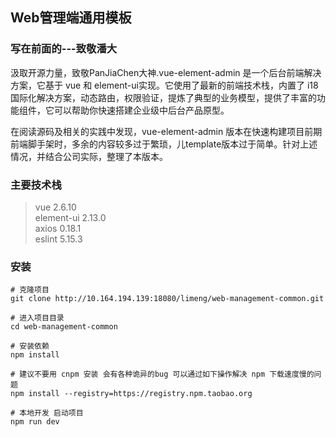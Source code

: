 ## Web管理端通用模板

### 写在前面的---致敬潘大
汲取开源力量，致敬PanJiaChen大神.vue-element-admin 是一个后台前端解决方案，它基于 vue 和 element-ui实现。它使用了最新的前端技术栈，内置了 i18 国际化解决方案，动态路由，权限验证，提炼了典型的业务模型，提供了丰富的功能组件，它可以帮助你快速搭建企业级中后台产品原型。

在阅读源码及相关的实践中发现，vue-element-admin 版本在快速构建项目前期前端脚手架时，多余的内容较多过于繁琐，儿template版本过于简单。针对上述情况，并结合公司实际，整理了本版本。

### 主要技术栈
>vue 2.6.10  
>element-ui 2.13.0  
>axios 0.18.1  
>eslint 5.15.3 

### 安装
```
# 克隆项目
git clone http://10.164.194.139:18080/limeng/web-management-common.git

# 进入项目目录
cd web-management-common

# 安装依赖
npm install

# 建议不要用 cnpm 安装 会有各种诡异的bug 可以通过如下操作解决 npm 下载速度慢的问题
npm install --registry=https://registry.npm.taobao.org

# 本地开发 启动项目
npm run dev
``` 


